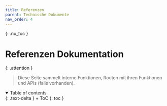```yaml
---
title: Referenzen
parent: Technische Dokumente
nav_order: 4
---
```



{: .no_toc }
# Referenzen Dokumentation

{: .attention }
> Diese Seite sammelt interne Funktionen, Routen mit ihren Funktionen und APIs (falls vorhanden).
> 

<details open markdown="block">
{: .text-delta }
<summary>Table of contents</summary>
+ ToC
{: toc }
</details>